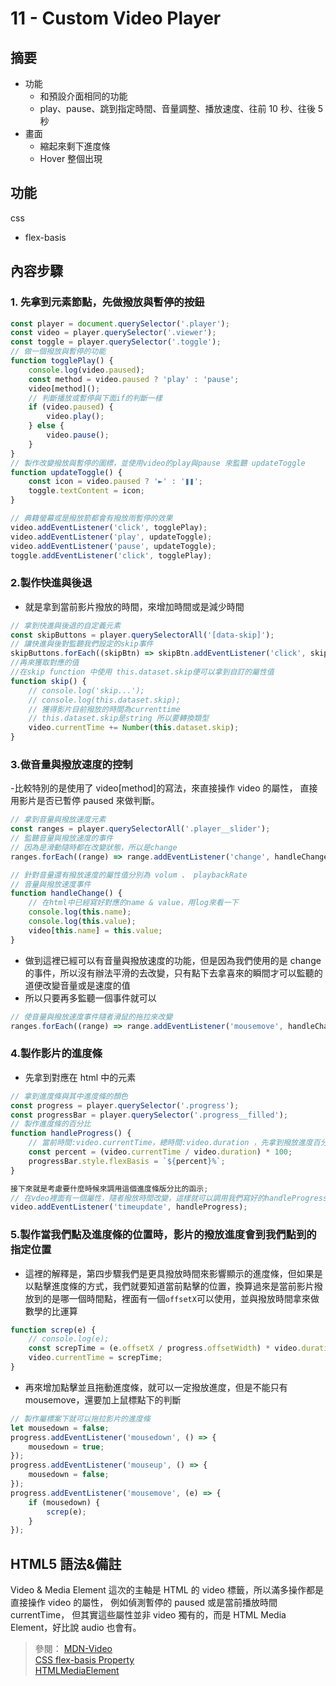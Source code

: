 # 11 - Custom Video Player

## 摘要

-   功能
    -   和預設介面相同的功能
    -   play、pause、跳到指定時間、音量調整、播放速度、往前 10 秒、往後 5 秒
-   畫面
    -   縮起來剩下進度條
    -   Hover 整個出現

## 功能

css

-   flex-basis

## 內容步驟

### 1. 先拿到元素節點，先做撥放與暫停的按鈕

```javascript =
const player = document.querySelector('.player');
const video = player.querySelector('.viewer');
const toggle = player.querySelector('.toggle');
// 做一個撥放與暫停的功能
function togglePlay() {
	console.log(video.paused);
	const method = video.paused ? 'play' : 'pause';
	video[method]();
	// 判斷播放或暫停與下面if的判斷一樣
	if (video.paused) {
		video.play();
	} else {
		video.pause();
	}
}
// 製作改變撥放與暫停的圖標，並使用video的play與pause 來監聽 updateToggle
function updateToggle() {
	const icon = video.paused ? '►' : '❚❚';
	toggle.textContent = icon;
}

// 典籍螢幕或是撥放箭都會有撥放雨暫停的效果
video.addEventListener('click', togglePlay);
video.addEventListener('play', updateToggle);
video.addEventListener('pause', updateToggle);
toggle.addEventListener('click', togglePlay);
```

### 2.製作快進與後退

-   就是拿到當前影片撥放的時間，來增加時間或是減少時間

```javascript =
// 拿到快進與後退的自定義元素
const skipButtons = player.querySelectorAll('[data-skip]');
// 讓快進與後對監聽我們設定的skip事件
skipButtons.forEach((skipBtn) => skipBtn.addEventListener('click', skip));
//再來獲取對應的值
//在skip function 中使用 this.dataset.skip便可以拿到自訂的屬性值
function skip() {
	// console.log('skip...');
	// console.log(this.dataset.skip);
	// 獲得影片目前撥放的時間為currenttime
	// this.dataset.skip是string 所以要轉換類型
	video.currentTime += Number(this.dataset.skip);
}
```

### 3.做音量與撥放速度的控制

-比較特別的是使用了 video[method]的寫法，來直接操作 video 的屬性， 直接用影片是否已暫停 paused 來做判斷。

```javascript =
// 拿到音量與撥放速度元素
const ranges = player.querySelectorAll('.player__slider');
// 監聽音量與撥放速度的事件
// 因為是滑動隨時都在改變狀態，所以是change
ranges.forEach((range) => range.addEventListener('change', handleChange));

// 針對音量還有撥放速度的屬性值分別為 volum 、 playbackRate
// 音量與撥放速度事件
function handleChange() {
	// 在html中已經寫好對應的name & value，用log來看一下
	console.log(this.name);
	console.log(this.value);
	video[this.name] = this.value;
}
```

-   做到這裡已經可以有音量與撥放速度的功能，但是因為我們使用的是 change 的事件，所以沒有辦法平滑的去改變，只有點下去拿喜來的瞬間才可以監聽的道便改變音量或是速度的值
-   所以只要再多監聽一個事件就可以

```javascript =
// 使音量與撥放速度事件隨者滑鼠的拖拉來改變
ranges.forEach((range) => range.addEventListener('mousemove', handleChange));
```

### 4.製作影片的進度條

-   先拿到對應在 html 中的元素

```javascript =
// 拿到進度條與其中進度條的顏色
const progress = player.querySelector('.progress');
const progressBar = player.querySelector('.progress__filled');
// 製作進度條的百分比
function handleProgress() {
	// 當前時間:video.currentTime，總時間:video.duration ，先拿到撥放進度百分比
	const percent = (video.currentTime / video.duration) * 100;
	progressBar.style.flexBasis = `${percent}%`;
}

接下來就是考慮要什麼時候來調用這個進度條版分比的函示;
// 在vdeo裡面有一個屬性，隨者撥放時間改變，這樣就可以調用我們寫好的handleProgress
video.addEventListener('timeupdate', handleProgress);
```

### 5.製作當我們點及進度條的位置時，影片的撥放進度會到我們點到的指定位置

-   這裡的解釋是，第四步驟我們是更具撥放時間來影響顯示的進度條，但如果是以點擊進度條的方式，我們就要知道當前點擊的位置，換算過來是當前影片撥放到的是哪一個時間點，裡面有一個`offsetX`可以使用，並與撥放時間拿來做數學的比運算

```javascript =
function screp(e) {
	// console.log(e);
	const screpTime = (e.offsetX / progress.offsetWidth) * video.duration;
	video.currentTime = screpTime;
}
```

-   再來增加點擊並且拖動進度條，就可以一定撥放進度，但是不能只有 mousemove，還要加上鼠標點下的判斷

```javascript =
// 製作屬標案下就可以拖拉影片的進度條
let mousedown = false;
progress.addEventListener('mousedown', () => {
	mousedown = true;
});
progress.addEventListener('mouseup', () => {
	mousedown = false;
});
progress.addEventListener('mousemove', (e) => {
	if (mousedown) {
		screp(e);
	}
});
```

## HTML5 語法&備註

Video & Media Element
這次的主軸是 HTML 的 video 標籤，所以滿多操作都是直接操作 video 的屬性，
例如偵測暫停的 paused 或是當前播放時間 currentTime，
但其實這些屬性並非 video 獨有的，而是 HTML Media Element，好比說 audio 也會有。

> 參閱：
> [MDN-Video](https://developer.mozilla.org/en-US/docs/Web/HTML/Element/video)  
> [CSS flex-basis Property](https://www.w3schools.com/cssref/css3_pr_flex-basis.php)  
> [HTMLMediaElement](https://developer.mozilla.org/zh-TW/docs/Web/API/HTMLMediaElement)
